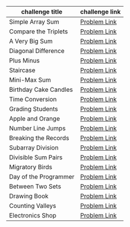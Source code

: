 | challenge title       | challenge link                                                                                |
| --------------------- | --------------------------------------------------------------------------------------------- |
| Simple Array Sum      | [Problem Link](https://www.hackerrank.com/challenges/simple-array-sum/problem)                |
| Compare the Triplets  | [Problem Link](https://www.hackerrank.com/challenges/compare-the-triplets/problem)            |
| A Very Big Sum        | [Problem Link](https://www.hackerrank.com/challenges/a-very-big-sum/problem)                  |
| Diagonal Difference   | [Problem Link](https://www.hackerrank.com/challenges/diagonal-difference/problem)             |
| Plus Minus            | [Problem Link](https://www.hackerrank.com/challenges/plus-minus/problem)                      |
| Staircase             | [Problem Link](https://www.hackerrank.com/challenges/staircase/problem)                       |
| Mini-Max Sum          | [Problem Link](https://www.hackerrank.com/challenges/mini-max-sum/problem)                    |
| Birthday Cake Candles | [Problem Link](https://www.hackerrank.com/challenges/birthday-cake-candles)                   |
| Time Conversion       | [Problem Link](https://www.hackerrank.com/challenges/time-conversion)                         |
| Grading Students      | [Problem Link](https://www.hackerrank.com/challenges/grading/problem)                         |
| Apple and Orange      | [Problem Link](https://www.hackerrank.com/challenges/apple-and-orange/problem)                |
| Number Line Jumps     | [Problem Link](https://www.hackerrank.com/challenges/kangaroo/problem)                        |
| Breaking the Records  | [Problem Link](https://www.hackerrank.com/challenges/breaking-best-and-worst-records/problem) |
| Subarray Division     | [Problem Link](https://www.hackerrank.com/challenges/the-birthday-bar/problem)                |
| Divisible Sum Pairs   | [Problem Link](https://www.hackerrank.com/challenges/divisible-sum-pairs/problem)             |
| Migratory Birds       | [Problem Link](https://www.hackerrank.com/challenges/migratory-birds/problem)                 |
| Day of the Programmer | [Problem Link](https://www.hackerrank.com/challenges/day-of-the-programmer/problem)           |
| Between Two Sets      | [Problem Link](https://www.hackerrank.com/challenges/between-two-sets/problem)                |
| Drawing Book          | [Problem Link](https://www.hackerrank.com/challenges/drawing-book/problem)                    |
| Counting Valleys      | [Problem Link](https://www.hackerrank.com/challenges/counting-valleys/problem)                |
| Electronics Shop      | [Problem Link](https://www.hackerrank.com/challenges/electronics-shop/problem)                |
